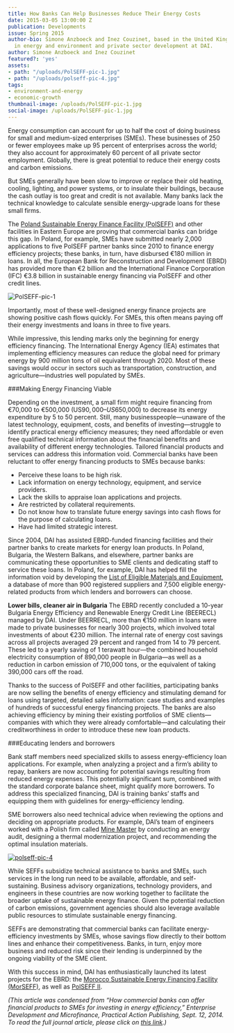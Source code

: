 ```yaml
---
title: How Banks Can Help Businesses Reduce Their Energy Costs
date: 2015-03-05 13:00:00 Z
publication: Developments
issue: Spring 2015
author-bio: Simone Anzboeck and Inez Couzinet, based in the United Kingdom, are specialists
  in energy and environment and private sector development at DAI.
author: Simone Anzboeck and Inez Couzinet
featured?: 'yes'
assets:
- path: "/uploads/PolSEFF-pic-1.jpg"
- path: "/uploads/polseff-pic-4.jpg"
tags:
- environment-and-energy
- economic-growth
thumbnail-image: /uploads/PolSEFF-pic-1.jpg
social-image: /uploads/PolSEFF-pic-1.jpg
---
```


Energy consumption can account for up to half the cost of doing business for small and medium-sized enterprises (SMEs). These businesses of 250 or fewer employees make up 95 percent of enterprises across the world; they also account for approximately 60 percent of all private sector employment. Globally, there is great potential to reduce their energy costs and carbon emissions.



But SMEs generally have been slow to improve or replace their old heating, cooling, lighting, and power systems, or to insulate their buildings, because the cash outlay is too great and credit is not available. Many banks lack the technical knowledge to calculate sensible energy-upgrade loans for these small firms.

The [Poland Sustainable Energy Finance Facility (PolSEFF)](http://dai.com/our-work/projects/poland%E2%80%94polish-sustainable-energy-financing-facility-polseff) and other facilities in Eastern Europe are proving that commercial banks can bridge this gap. In Poland, for example, SMEs have submitted nearly 2,000 applications to five PolSEFF partner banks since 2010 to finance energy efficiency projects; these banks, in turn, have disbursed €180 million in loans. In all, the European Bank for Reconstruction and Development (EBRD) has provided more than €2 billion and the International Finance Corporation (IFC) €3.8 billion in sustainable energy financing via PolSEFF and other credit lines.

![PolSEFF-pic-1](/uploads/PolSEFF-pic-1.jpg) 

Importantly, most of these well-designed energy finance projects are showing positive cash flows quickly. For SMEs, this often means paying off their energy investments and loans in three to five years.

While impressive, this lending marks only the beginning for energy efficiency financing. The International Energy Agency (IEA) estimates that implementing efficiency measures can reduce the global need for primary energy by 900 million tons of oil equivalent through 2020. Most of these savings would occur in sectors such as transportation, construction, and agriculture—industries well populated by SMEs.

###Making Energy Financing Viable

Depending on the investment, a small firm might require financing from €70,000 to €500,000 (US$90,000–US$650,000) to decrease its energy expenditure by 5 to 50 percent. Still, many businesspeople—unaware of the latest technology, equipment, costs, and benefits of investing—struggle to identify practical energy efficiency measures; they need  affordable or even free qualified technical information about the financial benefits and availability of different energy technologies. Tailored financial products and services can address this information void.
Commercial banks have been reluctant to offer energy financing products to SMEs because banks:

* Perceive these loans to be high risk.
* Lack information on energy technology, equipment, and service providers.
* Lack the skills to appraise loan applications and projects.
* Are restricted by collateral requirements.
* Do not know how to translate future energy savings into cash flows for the purpose of calculating loans.
* Have had limited strategic interest.

Since 2004, DAI has assisted EBRD-funded financing facilities and their partner banks to create markets for energy loan products. In Poland, Bulgaria, the Western Balkans, and elsewhere, partner banks are communicating these opportunities to SME clients and dedicating staff to service these loans. In Poland, for example, DAI has helped fill the information void by developing the [List of Eligible Materials and Equipment](http://www.polseff2.org/sites/default/files/simplified_procedure_new_design_v1.pdf), a database of more than 900 registered suppliers and 7,500 eligible energy-related products from which lenders and borrowers can choose.

<aside><p><strong>Lower bills, cleaner air in Bulgaria</strong>
The EBRD recently concluded a 10-year Bulgaria Energy Efficiency and Renewable Energy Credit Line (BEERECL) managed by DAI. Under BEERRECL, more than €150 million in loans were made to private businesses for nearly 300 projects, which involved total investments of about €230 million. The internal rate of energy cost savings across all projects averaged 29 percent and ranged from 14 to 79 percent. These led to a yearly saving of 1 terawatt hour—the combined household electricity consumption of 890,000 people in Bulgaria—as well as a reduction in carbon emission of 710,000 tons, or the equivalent of taking 390,000 cars off the road.</p>
</aside>

Thanks to the success of PolSEFF and other facilities, participating banks are now selling the benefits of energy efficiency and stimulating demand for loans using targeted, detailed sales information: case studies and examples of hundreds of successful energy financing projects. The banks are also achieving efficiency by mining their existing portfolios of SME clients—companies with which they were already comfortable—and calculating their creditworthiness in order to introduce these new loan products.

###Educating lenders and borrowers

Bank staff members need specialized skills to assess energy-efficiency loan applications. For example, when analyzing a project and a firm’s ability to repay, bankers are now accounting for potential savings resulting from reduced energy expenses. This potentially significant sum, combined with the standard corporate balance sheet, might qualify more borrowers. To address this specialized financing, DAI is training banks’ staffs and equipping them with guidelines for energy-efficiency lending.

SME borrowers also need technical advice when reviewing the options and deciding on appropriate products. For example, DAI’s team of engineers worked with a Polish firm called [Mine Master](https://www.youtube.com/watch?v=28itetJG0fM) by conducting an energy audit, designing a thermal modernization project, and recommending the optimal insulation materials.

[![polseff-pic-4](/uploads/polseff-pic-4.jpg)](https://www.youtube.com/watch?v=28itetJG0fM)

While SEFFs subsidize technical assistance to banks and SMEs, such services in the long run need to be available, affordable, and self-sustaining. Business advisory organizations, technology providers, and engineers in these countries are now working together to facilitate the broader uptake of sustainable energy finance. Given the potential reduction of carbon emissions, government agencies should also leverage available public resources to stimulate sustainable energy financing.

SEFFs are demonstrating that commercial banks can facilitate energy-efficiency investments by SMEs, whose savings flow directly to their bottom lines and enhance their competitiveness. Banks, in turn, enjoy more business and reduced risk since their lending is underpinned by the ongoing viability of the SME client.

With this success in mind, DAI has enthusiastically launched its latest projects for the EBRD: the [Morocco Sustainable Energy Financing Facility (MorSEFF)](https://www.dai.com/our-work/projects/morocco-sustainable-energy-financing-facility-morseff), as well as [PolSEFF II](http://dai.com/news-publications/news/ebrd-launches-%E2%82%AC200-million-sustainable-energy-financing-facility-poland).

*(This article was condensed from “How commercial banks can offer financial products to SMEs for investing in energy efficiency,” Enterprise Development and Microfinance, Practical Action Publishing, Sept. 12, 2014. To read the full journal article, please click on [this link](http://practicalaction.metapress.com/content/3421776826g33243/).)*
